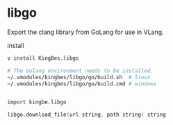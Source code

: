 # libgo

Export the clang library from GoLang for use in VLang.

install

```bash
v install KingBes.libgo
```

```bash
# The Golang environment needs to be installed.
~/.vmodules/kingbes/libgo/go/build.sh  # linux
~/.vmodules/kingbes/libgo/go/build.cmd # windows
```

```v

import kingbe.libgo

libgo.download_file(url string, path string) string 

```